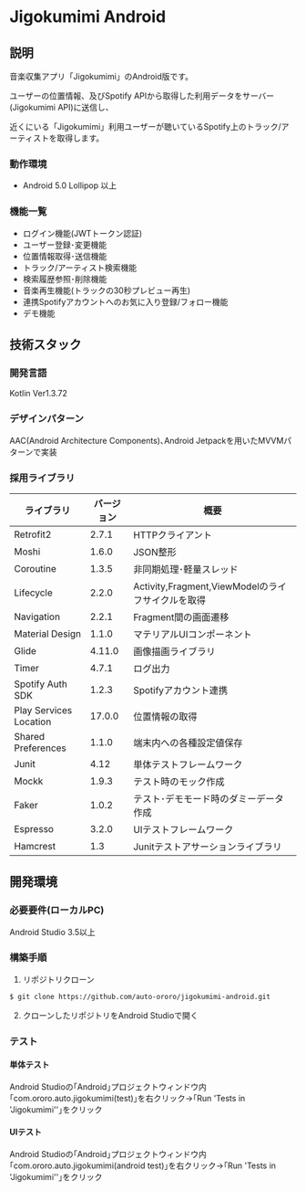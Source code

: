 # Jigokumimi Android

## 説明

音楽収集アプリ「Jigokumimi」のAndroid版です。

ユーザーの位置情報、及びSpotify APIから取得した利用データをサーバー(Jigokumimi API)に送信し、

近くにいる「Jigokumimi」利用ユーザーが聴いているSpotify上のトラック/アーティストを取得します。

### 動作環境

- Android 5.0 Lollipop 以上

### 機能一覧

- ログイン機能(JWTトークン認証)
- ユーザー登録･変更機能
- 位置情報取得･送信機能
- トラック/アーティスト検索機能
- 検索履歴参照･削除機能
- 音楽再生機能(トラックの30秒プレビュー再生)
- 連携Spotifyアカウントへのお気に入り登録/フォロー機能
- デモ機能

## 技術スタック

### 開発言語

Kotlin Ver1.3.72

### デザインパターン

AAC(Android Architecture Components)､Android Jetpackを用いたMVVMパターンで実装

### 採用ライブラリ

| ライブラリ             | バージョン | 概要                                              |
| ---------------------- | ---------- | ------------------------------------------------- |
| Retrofit2              | 2.7.1      | HTTPクライアント                                  |
| Moshi                  | 1.6.0      | JSON整形                                          |
| Coroutine              | 1.3.5      | 非同期処理･軽量スレッド                           |
| Lifecycle              | 2.2.0      | Activity,Fragment,ViewModelのライフサイクルを取得 |
| Navigation             | 2.2.1      | Fragment間の画面遷移                              |
| Material Design        | 1.1.0      | マテリアルUIコンポーネント                        |
| Glide                  | 4.11.0     | 画像描画ライブラリ                                |
| Timer                  | 4.7.1      | ログ出力                                          |
| Spotify Auth SDK       | 1.2.3      | Spotifyアカウント連携                             |
| Play Services Location | 17.0.0     | 位置情報の取得                                    |
| Shared Preferences     | 1.1.0      | 端末内への各種設定値保存                          |
| Junit                  | 4.12       | 単体テストフレームワーク                          |
| Mockk                  | 1.9.3      | テスト時のモック作成                              |
| Faker                  | 1.0.2      | テスト･デモモード時のダミーデータ作成             |
| Espresso               | 3.2.0      | UIテストフレームワーク                            |
| Hamcrest               | 1.3        | Junitテストアサーションライブラリ                 |

## 開発環境

### 必要要件(ローカルPC)

Android Studio 3.5以上

### 構築手順

1. リポジトリクローン

```bash
$ git clone https://github.com/auto-ororo/jigokumimi-android.git
```

2. クローンしたリポジトリをAndroid Studioで開く

### テスト

#### 単体テスト

Android Studioの｢Android｣プロジェクトウィンドウ内｢com.ororo.auto.jigokumimi(test)｣を右クリック→｢Run 'Tests in 'Jigokumimi''｣をクリック

#### UIテスト

Android Studioの｢Android｣プロジェクトウィンドウ内｢com.ororo.auto.jigokumimi(android test)｣を右クリック→｢Run 'Tests in 'Jigokumimi''｣をクリック